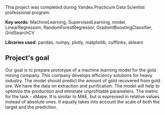 This project was completed during Yandex.Practicum Data Scientist professional program.

**Key words**: MachineLearning, SupervisedLearning, model, LinearRegression, RandomForestRegressor, GradientBoostingClassifier, GridSearchCV 

**Libraries used**: pandas, numpy, plotly, matplotlib, cufflinks, sklearn

## Project's goal<a id='goal'></a>

Our goal is to prepare prototype of a machine learning model for the gold mining company. This company develops efficiency solutions for heavy industry.
The model should predict the amount of gold recovered from gold ore. We have the data on extraction and purification. The model will help to optimize the production and eliminate unprofitable parameters.
The metric for the task - sMape.
It is similar to MAE, but is expressed in relative values instead of absolute ones. It equally takes into account the scale of both the target and the prediction.
